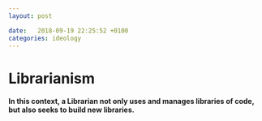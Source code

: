 ```yaml
---
layout: post

date:   2018-09-19 22:25:52 +0100
categories: ideology
---
```

Librarianism
============

#### In this context, a Librarian not only uses and manages libraries of code, but also seeks to build new libraries.
